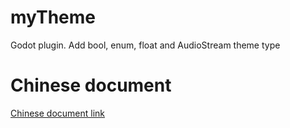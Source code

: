 # myTheme
 Godot plugin. Add bool, enum, float and AudioStream theme type

# Chinese document
[Chinese document link](https://shimo.im/docs/wvdYdjtX3wwQgqWC/)
